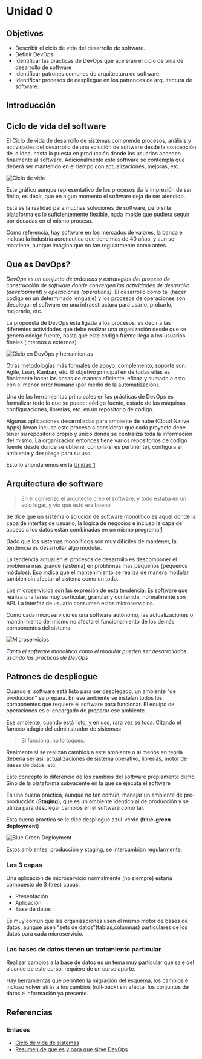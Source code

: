 # Unidad 0


## Objetivos
* Describir el ciclo de vida del desarrollo de software.
* Definir DevOps
* Identificar las prácticas de DevOps que aceleran el ciclo de vida de desarrollo de software
* Identificar patrones comunes de arquitectura de software.
* Identificar procesos de despliegue en los patronces de arquitectura de software.


## Introducción

## Ciclo de vida del software

El Ciclo de vida de desarrollo de sistemas comprende procesos, análisis y actividades del desarrollo de una solución de software desde la concepción de la idea, hasta la puesta en producción donde los usuarios acceden finalmente al software. Adicionalmente este software se contempla que deberá ser mantenido en el tiempo con actualizaciones, mejoras, etc.

![Ciclo de vida](https://www.viewnext.com//wp-content/uploads/2018/06/7fases_SDLC_infografia.jpg)

Este gráfico aunque representativo de los procesos da la impresión de ser finito, es decir, que en algun momento el software deja de ser atendido.

Esta es la realidad para muchas soluciones de software, pero si la plataforma es lo suficientemente flexible, nada impide que pudiera seguir por decadas en el mismo proceso.

Como referencia, hay software en los mercados de valores, la banca e incluso la industria aeronautica que tiene mas de 40 años, y aun se mantiene, aunque imagino que no tan regularmente como antes.

## Que es DevOps?

*DevOps es un conjunto de prácticas y estrategias del proceso de construcción de software donde convergen las actividades de desarrollo (development) y operaciones (operations)*. El desarrollo como tal (hacer código en un determinado lenguaje) y los procesos de operaciones son desplegar el software en una infraestructura para usarlo, probarlo, mejorarlo, etc.

La propuesta de DevOps está ligada a los procesos, es decir a las diferentes actividades que debe realizar una organización desde que se genera código fuente, hasta que este código fuente llega a los usuarios finales (internos o externos).

![Ciclo en DevOps y herramientas](https://i1.wp.com/geniusitt.com/wp-content/uploads/2018/08/DevOpstools-1.png)

Otras metodologías más formales de apoyo, complemento, soporte son: Agile, Lean, Kanban, etc. El objetivo principal en de todas ellas es finalmente hacer las cosas de manera eficiente, eficaz y sumado a esto: con el menor error humano (por medio de la automatización).

Una de las herramientas principales en las prácticas de DevOps es formalizar todo lo que se puede: código fuente, estado de las máquinas, configuraciones, librerías, etc. en un repositorio de código.

Algunas aplicaciones desarrolladas para ambiente de nube (Cloud Native Apps) llevan incluso este proceso a considerar que cada proyecto debe tener su repositorio propio y único donde se centraliza toda la información del mismo. La organización entonces tiene varios repositorios de código fuente desde donde se obtiene, compila(si es pertinente), configura el ambiente y despliega para su uso.

Esto lo ahondaremos en la [Unidad 1](../01/)

## Arquitectura de software

> En el comienzo el arquitecto creo el software, y todo estaba en un solo lugar, y vio que esto era bueno

Se dice que un sistema o solución de software monolítico es aquel donde la capa de interfaz de usuario, la logica de negocios e incluso la capa de acceso a los datos están combinadas en un mismo programa.[1](https://es.wikipedia.org/wiki/Aplicaci%C3%B3n_monol%C3%ADtica "Wikipedia")

Dado que los sistemas monolíticos son muy dificiles de mantener, la tendencia es desarrollar algo modular.

La tendencia actual en el procesos de desarrollo es descomponer el problema mas grande (sistema) en problemas mas pequeños (pequeños módulos). Eso indica que el mantenimiento se realiza de manera modular también sin afectar al sistema como un todo. 

Los microservicios son las expresión de esta tendencia. Es software que realiza una tarea muy particular, granular y contenida, normalmente son API. La interfaz de usuario consumen estos microservicios.

Como cada microservicio es una software autónomo, las actualizaciones o mantinimiento del mismo no afecta el funcionamiento de los demás componentes del sistema.

![Microservicios](https://miro.medium.com/max/724/1*1y2jFl5j58kDBpV5bzqCbQ.png)

*Tanto el software monolítico como el modular pueden ser desarrollados usando las prácticas de DevOps* 

## Patrones de despliegue

Cuando el software está listo para ser desplegado, un ambiente "de producción" se prepara. En ese ambiente se instalan todos los componentes que requiere el software para funcionar. El equipo de operaciones es el encargado de preparar ese ambiente.

Ese ambiente, cuando está listo, y en uso, rara vez se toca. Citando el famoso adagio del administrador de sistemas:

> Si funciona, no lo toques.

Realmente si se realizan cambios a este ambiente o al menos en teoría debería ser asi: actualizaciones de sistema operativo, librerías, motor de bases de datos, etc.

Este concepto lo diferencio de los cambios del software propiamente dicho. Sino de la plataforma subyacente en la que se ejecuta el software
 
Es una buena práctica, aunque no tan común, manejar un ambiente de pre-producción (**Staging**), que es un ambiente idéntico al de producción y se utiliza para desplegar cambios en el software como tal.

Esta buena practica se le dice despliegue azul-verde (**blue-green deployment**)

![Blue Green Deployment](https://cdn2.hubspot.net/hubfs/5416872/thumbnail.jpg)

Estos ambientes, producción y staging, se intercambian regularmente.

### Las 3 capas

Una aplicación de microservicio normalmente (no siempre) estaría compuesto de 3 (tres) capas:

- Presentación
- Aplicación
- Base de datos

Es muy común que las organizaciones usen el mismo motor de bases de datos, aunque usen "sets de datos"(tablas,columnas) particulares de los datos para cada microservicio.

### Las bases de datos tienen un tratamiento particular

Realizar cambios a la base de datos es un tema muy particular que sale del alcance de este curso, requiere de un curso aparte.

Hay herramientas que permiten la migración del esquema, los cambios e incluso volver atrás a los cambios (roll-back) sin afectar los conjuntos de datos e información ya presente.

## Referencias

### Enlaces

* [Ciclo de vida de sistemas](https://www.viewnext.com/el-ciclo-sdlc-en-7-fases)
* [Resumen de que es y para que sirve DevOps](https://www.programaenlinea.net/que-es-y-para-que-sirve-devops)
